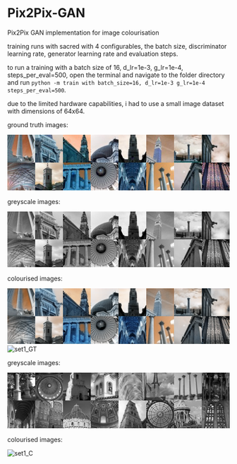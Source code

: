 # Pix2Pix-GAN
Pix2Pix GAN implementation for image colourisation

training runs with sacred with 4 configurables, the batch size, discriminator learning rate, generator learning rate and evaluation steps.



to run a training with a batch size of 16, d_lr=1e-3, g_lr=1e-4, steps_per_eval=500, open the terminal and navigate to the folder directory and run  ```python -m train with batch_size=16, d_lr=1e-3 g_lr=1e-4 steps_per_eval=500```.

due to the limited hardware capabilities, i had to use a small image dataset with dimensions of 64x64.

ground truth images:
<div>
  <img src="/images/ground_truth.png" alt="gt" >

greyscale images:

<img src="/images/bw.png" alt="bw" >

colourised images:

<img src="/images/colourised.png" alt="colourised" >
</div>

<div>
  <img src="/images/set1_GT" alt="set1_GT" >

greyscale images:

<img src="/images/set1_BW.png" alt="set1_GT" >

colourised images:

<img src="/images/set1_C" alt="set1_C" >
</div>






